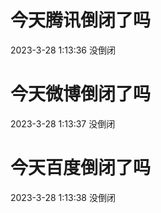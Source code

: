 # 今天腾讯倒闭了吗

2023-3-28 1:13:36 没倒闭

# 今天微博倒闭了吗

2023-3-28 1:13:37 没倒闭

# 今天百度倒闭了吗

2023-3-28 1:13:38 没倒闭


